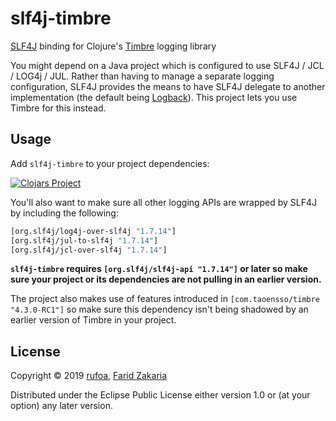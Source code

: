 # slf4j-timbre

[SLF4J](http://www.slf4j.org/) binding for Clojure's [Timbre](https://github.com/ptaoussanis/timbre) logging library

You might depend on a Java project which is configured to use SLF4J / JCL / LOG4j / JUL. Rather than having to manage a separate logging configuration, SLF4J provides the means to have SLF4J delegate to another implementation (the default being [Logback](http://logback.qos.ch/)). This project lets you use Timbre for this instead.

## Usage

Add `slf4j-timbre` to your project dependencies:

[![Clojars Project](http://clojars.org/com.fzakaria/slf4j-timbre/latest-version.svg)](http://clojars.org/com.fzakaria/slf4j-timbre)

You'll also want to make sure all other logging APIs are wrapped by SLF4J by including the following:

```clojure
[org.slf4j/log4j-over-slf4j "1.7.14"]
[org.slf4j/jul-to-slf4j "1.7.14"]
[org.slf4j/jcl-over-slf4j "1.7.14"]
```

**`slf4j-timbre` requires `[org.slf4j/slf4j-api "1.7.14"]` or later so make sure your project or its dependencies are not pulling in an earlier version.**

The project also makes use of features introduced in `[com.taoensso/timbre "4.3.0-RC1"]` so make sure this dependency isn't being shadowed by an earlier version of Timbre in your project.

## License

Copyright © 2019 [rufoa](https://github.com/rufoa), [Farid Zakaria](https://github.com/fzakaria)

Distributed under the Eclipse Public License either version 1.0 or (at your option) any later version.